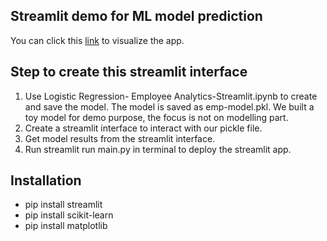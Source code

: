 ## Streamlit demo for ML model prediction

You can click this [link](https://jasonscfu-demo-ml-model-prediction-with-streamlit-testml-dzr840.streamlit.app/) to visualize the app.

## Step to create this streamlit interface
1. Use Logistic Regression- Employee Analytics-Streamlit.ipynb to create and save the model. The model is saved as emp-model.pkl. We built a toy model for demo purpose, the focus is not on modelling part.
2. Create a streamlit interface to interact with our pickle file.
3. Get model results from the streamlit interface.
4. Run streamlit run main.py in terminal to deploy the streamlit app.


## Installation
- pip install streamlit
- pip install scikit-learn
- pip install matplotlib




